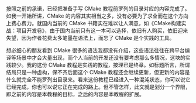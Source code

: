 按照之前的承诺，已经把准备手写 CMake 教程前罗列的目录对应的内容完成了。如我一开始所讲，CMake 的内容其实相当之多，没有必要为了求全而在这个方向上费心费力。就国内当前的 CMake 书籍实在难以让人满意，如《CMake构建实战：项目开发卷》，由于国内当前只有这一本可以选择，依旧有人购买，依旧迎来失望，因为作者花费太多笔墨在语法上，而忘了 CMake 是个实践的工具。

想必细心的朋友看到 CMake 很多的语法我都没有介绍，这些语法往往在跨平台编译等场景中才会大量出现，而个人当前的开发还没有要考虑那么多情况，这块的实践较少。我的这份 CMake 教程是实践的教程，按理已是终章。如标题所言，所谓结局只是一种虚构，保不齐后面这个 CMake 教程还会继续更新，但更新的内容是什么就完全不能罗列出目录来。看来这份教程已经进入一种混沌状态，你可以说它已经完成，你也可以说它正在完成的路上。但不管怎样，此文就是划分一个界限，即之前的内容是本教程的目标，之后的内容是本教程的扩展。

